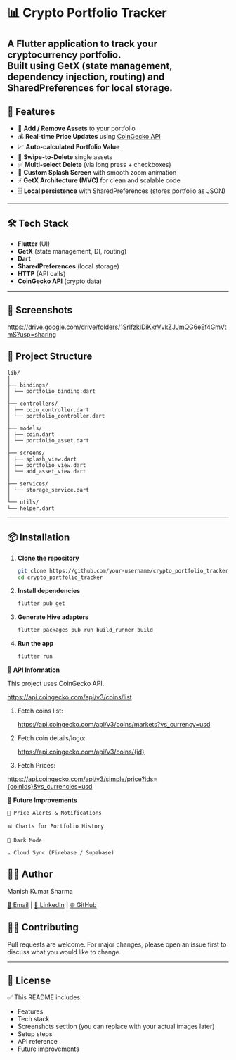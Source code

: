 # 📊 Crypto Portfolio Tracker

A Flutter application to track your cryptocurrency portfolio.  
Built using **GetX** (state management, dependency injection, routing) and **SharedPreferences** for local storage.
---

## 🚀 Features

- 📌 **Add / Remove Assets** to your portfolio
- 💰 **Real-time Price Updates** using [CoinGecko API](https://www.coingecko.com/en/api)
- 📈 **Auto-calculated Portfolio Value**
- 🔄 **Swipe-to-Delete** single assets
- ✅ **Multi-select Delete** (via long press + checkboxes)
- 🎨 **Custom Splash Screen** with smooth zoom animation
- ⚡ **GetX Architecture (MVC)** for clean and scalable code
- 🗄 **Local persistence** with SharedPreferences (stores portfolio as JSON)

---

## 🛠️ Tech Stack

- **Flutter** (UI)
- **GetX** (state management, DI, routing)
- **Dart**
- **SharedPreferences** (local storage)
- **HTTP** (API calls)
- **CoinGecko API** (crypto data)
---

## 📱 Screenshots

https://drive.google.com/drive/folders/1SrlfzkIDiKxrVvkZJJmQG6eEf4GmVtmS?usp=sharing

## 📂 Project Structure

    lib/
    │
    ├── bindings/
    │ └── portfolio_binding.dart
    │
    ├── controllers/
    │ ├── coin_controller.dart
    │ └── portfolio_controller.dart
    │
    ├── models/
    │ ├── coin.dart
    │ └── portfolio_asset.dart
    │
    ├── screens/
    │ ├── splash_view.dart
    │ ├── portfolio_view.dart
    │ └── add_asset_view.dart
    │
    ├── services/
    │ └── storage_service.dart
    │
    └── utils/
    └── helper.dart

---

## 📦 Installation

1. **Clone the repository**
   ```bash
   git clone https://github.com/your-username/crypto_portfolio_tracker.git
   cd crypto_portfolio_tracker

2. **Install dependencies**

      ```bash
     flutter pub get

4. **Generate Hive adapters**

      ```bash
     flutter packages pub run build_runner build

6. **Run the app**

      ```bash
     flutter run

**🔑** **API Information**

This project uses CoinGecko API.

  https://api.coingecko.com/api/v3/coins/list

1. Fetch coins list:

    https://api.coingecko.com/api/v3/coins/markets?vs_currency=usd

2. Fetch coin details/logo:

    https://api.coingecko.com/api/v3/coins/{id}
3. Fetch Prices:

  https://api.coingecko.com/api/v3/simple/price?ids={coinIds}&vs_currencies=usd

**🧩** **Future Improvements**

    🔔 Price Alerts & Notifications
    
    📊 Charts for Portfolio History
    
    🌙 Dark Mode
    
    ☁️ Cloud Sync (Firebase / Supabase)

## **👨‍💻** **Author**

Manish Kumar Sharma

[📧 Email](mailto:your-mksharma256001@gmail.com) | [💼 LinkedIn](https://www.linkedin.com/in/mks001/) | [🌐 GitHub](https://github.com/Manish123Sharma)


## 🧑‍💻 Contributing

Pull requests are welcome. For major changes, please open an issue first
to discuss what you would like to change.

---

##  📜 License




✅ This README includes:
- Features  
- Tech stack  
- Screenshots section (you can replace with your actual images later)  
- Setup steps  
- API reference  
- Future improvements  


